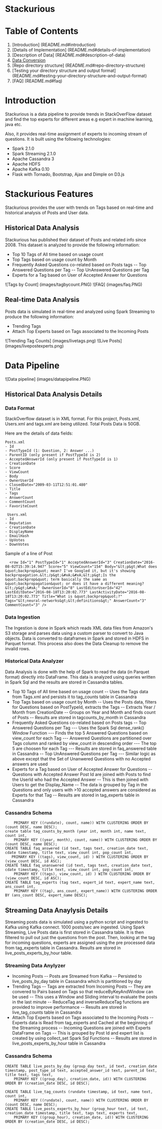 # Stackurious

# Table of Contents

1. [Introduction] (README.md#introduction)
2. [Details of Implementation] (README.md#details-of-implementation)
3. [Description of Data] (README.md#description-of-data)
4. [Data Conversion](README.md#data-conversion)
5. [Repo directory structure] (README.md#repo-directory-structure)
6. [Testing your directory structure and output format] (README.md#testing-your-directory-structure-and-output-format)
7. [FAQ] (README.md#faq)


# Introduction

Stackurious is a data pipeline to provide trends in StackOverFlow dataset and find the top experts for different areas e.g expert in machine learning, java etc.

Also, it provides real-time assignment of experts to incoming stream of questions. It is built using the following technologies:

- Spark 2.1.0
- Spark Streaming 2.1.0
- Apache Cassandra 3
- Apache HDFS
- Apache Kafka 0.10
- Flask with Tornado, Bootstrap, Ajax and Dimple on D3.js

# Stackurious Features

Stackurious provides the user with trends on Tags based on real-time and historical analysis of Posts and User data.

## Historical Data Analysis

Stackurious has published their dataset of Posts and related info since 2008. This dataset is analyzed to provide the following information:

- Top 10 Tags of All time based on usage count
- Top Tags based on usage count by Month
- Frequently Asked Questions co-related based on Posts tags 
-- Top Answered Questions per Tag
-- Top UnAnswered Questions per Tag
- Experts for a Tag based on User of Accepted Answer for Questions

![Tags by Count] (images/tagbycount.PNG)
![FAQ] (images/faq.PNG)


## Real-time Data Analysis

Posts data is simulated in real-time and analyzed using Spark Streaming to produce the following information:

- Trending Tags
- Attach Top Experts based on Tags associated to the Incoming Posts

![Trending Tag Counts] (images/livetags.png)
![Live Posts] (images/livepostexperts.png)


# Data Pipeline

![Data pipeline] (images/datapipeline.PNG)

## Historical Data Analysis Details

### Data Format

StackOverflow dataset is in XML format. For this project, Posts.xml, Users.xml and tags.xml are being utilized. Total Posts Data is 50GB.

Here are the details of data fields:

```
Posts.xml
- Id
- PostTypeId (1: Question, 2: Answer ...)
- ParentID (only present if PostTypeId is 2)
- AcceptedAnswerId (only present if PostTypeId is 1)
- CreationDate
- Score
- ViewCount
- Body
- OwnerUserId
- ClosedDate="2009-03-11T12:51:01.480"
- Title
- Tags
- AnswerCount
- CommentCount
- FavoriteCount

 Users.xml
- Id
- Reputation
- CreationDate
- DisplayName
- EmailHash
- UpVotes
- DownVotes
```
Sample of a line of Post 
```
  <row Id="1" PostTypeId="1" AcceptedAnswerId="3" CreationDate="2016-08-02T15:39:14.947" Score="5" ViewCount="154" Body="&lt;p&gt;What does &quot;backprop&quot; mean? I've Googled it, but it's showing backpropagation.&lt;/p&gt;&#xA;&#xA;&lt;p&gt;Is the &quot;backprop&quot; term basically the same as &quot;backpropagation&quot; or does it have a different meaning?&lt;/p&gt;&#xA;" OwnerUserId="8" LastEditorUserId="42" LastEditDate="2016-08-18T13:20:02.773" LastActivityDate="2016-08-18T13:20:02.773" Title="What is &quot;backprop&quot;?" Tags="&lt;neural-networks&gt;&lt;definitions&gt;" AnswerCount="3" CommentCount="3" />
```



### Data Ingestion

The Ingestion is done in Spark which reads XML data files from Amazon's S3 storage and parses data using a custom parser to convert to Java objects. Data is converted to dataframes in Spark and stored in HDFS in Parquet format. This process also does the Data Cleanup to remove the invalid rows.

### Historical Data Analyzer

Data Analysis is done with the help of Spark to read the data (in Parquet format) directly into DataFrame. This data is analyzed using queries written in Spark Sql and the results are stored in Cassandra tables.

- Top 10 Tags of All time based on usage count
-- Uses the Tags data from Tags.xml and persists it to tag_counts table in Cassandra
- Top Tags based on usage count by Month
-- Uses the Posts data, filters for Questions based on PostTypeId, extracts the Tags
-- Extracts Year / Month from CreationDate
-- Groups on Year and Month and finds count of Posts
-- Results are stored in tagcounts_by_month in Cassandra
- Frequently Asked Questions co-related based on Posts tags 
-- Top Answered Questions per Tag
--- Uses the Spark Sql dense_rank() Window Function
--- Finds the top 5 Answered Questions based on view_count for each Tag
--- Answered Questions are partitioned over Tags column and ranked by view_count in descending order
--- The top 5 are choosen for each Tag
--- Results are stored in faq_answered table in Cassandra
-- Top UnAnswered Questions per Tag
--- Similar logic as above except that the Set of Unanwered Questions with no Accepted answers are used 
- Experts for a Tag based on User of Accepted Answer for Questions
-- Questions with Accepted Answer Post Id are joined with Posts to find the UserId who had the Accepted Answer
-- This is then joined with Users to get the Display_Name
-- The data is grouped by Tag in the Questions and only users with >10 accepted answers are considered as Experts for that Tag
-- Results are stored in tag_experts table in Cassandra

### Cassandra Schema

```CREATE TABLE tag_counts (rundate timestamp, id text, name text, count int,
    PRIMARY KEY ((rundate), count, name)) WITH CLUSTERING ORDER BY (count DESC, name DESC);
create table tag_counts_by_month (year int, month int, name text, count int,
    PRIMARY KEY ((year, month), count, name)) WITH CLUSTERING ORDER BY (count DESC, name DESC);
CREATE TABLE faq_answered (id text, tags text, creation_date text, cdate timestamp, title text, view_count int, pop_count int,
   PRIMARY KEY ((tags), view_count, id) ) WITH CLUSTERING ORDER BY (view_count DESC, id ASC);
CREATE TABLE faq_unanswered (id text, tags text, creation_date text, cdate timestamp, title text, view_count int, pop_count int,
    PRIMARY KEY ((tags), view_count, id) ) WITH CLUSTERING ORDER BY (view_count DESC, id ASC);
CREATE TABLE tag_experts (tag text, expert_id text, expert_name text, ans_count int,
    PRIMARY KEY ((tag), ans_count, expert_name)) WITH CLUSTERING ORDER BY (ans_count DESC, expert_name DESC);
```

## Streaming Data Anaylysis Details

Streaming posts data is simulated using a python script and ingested to Kafka using Kafka connect. 1000 posts/sec are ingested. Using Spark Streaming, Live Posts data is first stored in Cassandra table. It is then filtered to pull out just the questions from the post. Then, looking at the tag for incoming questions, experts are assigned using the pre processed data from tag_experts table in Cassandra. Results are stored in live_posts_experts_by_hour table.

### Streaming Data Anylyzer

- Incoming Posts
-- Posts are Streamed from Kafka
-- Persisted to live_posts_by_day table in Cassandra which is partitioned by day
- Trending Tags
-- Tags are extracted from Incoming Posts
-- They are convered to Pairs based on Tags so that reduceByKeyAndWindow can be used 
-- This uses a Window and Sliding interval to evaluate the posts in the last minute
-- ReduceTag and inverseReduceTag functions are provided to improve performance
-- Results are stored in live_tag_counts table in Cassandra
- Attach Top Experts based on Tags associated to the Incoming Posts
-- Experts data is Read from tag_experts and Cached at the beginning of the Streaming process
-- Incoming Questions are joined with Experts DataFrame on Tags
-- This is grouped by Post Id and expert list is created by using collect_set Spark Sql Functions
-- Results are stored in live_posts_experts_by_hour table in Cassandra

### Cassandra Schema

```
CREATE TABLE live_posts_by_day (group_day text, id text, creation_date timestamp, post_type_id text, accepted_answer_id text, parent_id text, title text, tags text,
    PRIMARY KEY ((group_day), creation_date, id)) WITH CLUSTERING ORDER BY (creation_date DESC, id DESC);

CREATE TABLE live_tag_counts (rundate timestamp, id text, name text, count int,
    PRIMARY KEY ((rundate), count, name)) WITH CLUSTERING ORDER BY (count DESC, name DESC);
CREATE TABLE live_posts_experts_by_hour (group_hour text, id text, creation_date timestamp, title text, tags text, experts text,
    PRIMARY KEY ((group_hour), creation_date, id)) WITH CLUSTERING ORDER BY (creation_date DESC, id DESC);
```


